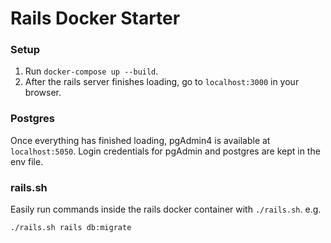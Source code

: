 # Rails Docker Starter

### Setup
1. Run `docker-compose up --build`.
2. After the rails server finishes loading, go to `localhost:3000` in your browser.

### Postgres
Once everything has finished loading, pgAdmin4 is available at `localhost:5050`.
Login credentials for pgAdmin and postgres are kept in the env file.

### rails.sh
Easily run commands inside the rails docker container with `./rails.sh`.
e.g.

`./rails.sh rails db:migrate`

